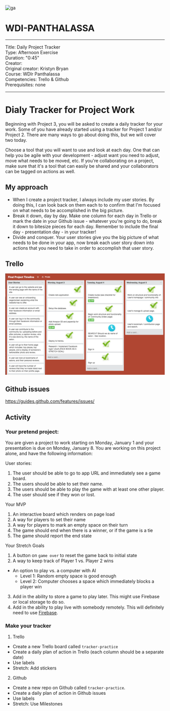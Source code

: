![ga](http://mobbook.generalassemb.ly/ga_cog.png)

# WDI-PANTHALASSA

---
Title: Daily Project Tracker <br>
Type: Afternoon Exercise <br>
Duration: "0:45"<br>
Creator:<br>
    Original creator: Kristyn Bryan<br>
    Course: WDIr Panthalassa<br>
Competencies: Trello & Github <br>
Prerequisites: none <br>

---
# Dialy Tracker for Project Work

Beginning with Project 3, you will be asked to create a daily tracker for your work. Some of you have already started using a tracker for Project 1 and/or Project 2. There are many ways to go about doing this, but we will cover two today.

Choose a tool that you will want to use and look at each day. One that can help you be agile with your development - adjust want you need to adjust, move what needs to be moved, etc. If you're collaborating on a project, make sure that it's a tool that can easily be shared and your collaborators can be tagged on actions as well.

## My approach
- When I create a project tracker, I always include my user stories. By doing this, I can look back on them each to to confirm that I'm focused on what needs to be accomplished in the big picture.
- Break it down, day by day. Make one column for each day in Trello or mark the date in your Github issue - whatever you're going to do, break it down to bitesize pieces for each day. Remember to include the final day  - presentation day - in your tracker!
- Divide and conquer. Your user stories give you the big picture of what needs to be done in your app, now break each user story down into actions that you need to take in order to accomplish that user story.

## Trello

![](trello_daily_tracker.png)

## Github issues

https://guides.github.com/features/issues/

## Activity

### Your pretend project:

You are given a project to work starting on Monday, January 1 and your presentation is due on Monday, January 8. You are working on this project alone, and have the following information:

User stories:
1. The user should be able to go to app URL and immediately see a game board.
2. The users should be able to set their name.
3. The users should be able to play the game with at least one other player.
4. The user should see if they won or lost.

Your MVP
1. An interactive board which renders on page load
2. A way for players to set their name
3. A way for players to mark an empty space on their turn
4. The game should end when there is a winner, or if the game is a tie
5. The game should report the end state

Your Stretch Goals
1. A button on `game over` to reset the game back to initial state
2. A way to keep track of Player 1 vs. Player 2 wins
- An option to play vs. a computer with AI
  - Level 1: Random empty space is good enough
  - Level 2: Computer chooses a space which immediately blocks a player win
3. Add in the ability to store a game to play later.  This might use Firebase or local storage to do so.
4. Add in the ability to play live with somebody remotely.  This will definitely need to use [Firebase](https://www.firebase.com/).

### Make your tracker

1. Trello
- Create a new Trello board called `tracker-practice`
- Create a daily plan of action in Trello (each column should be a separate date)
- Use labels
- Stretch: Add stickers

2. Github
- Create a new repo on Github called `tracker-practice`.
- Create a daily plan of action in Github issues
- Use labels
- Stretch: Use Milestones
